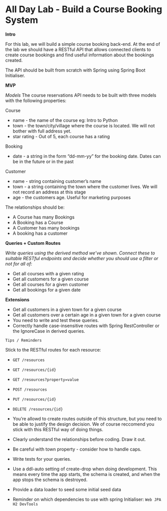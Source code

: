 # All Day Lab - Build a Course Booking System

**Intro**

For this lab, we will build a simple course booking back-end. At the end of the lab we should have a RESTful API that allows connected clients to create course bookings and find useful information about the bookings created.

The API should be built from scratch with Spring using Spring Boot Initialiser.

**MVP**

_Models_
The course reservations API needs to be built with three models with the following properties:

Course

- name - the name of the course eg: Intro to Python
- town - the town/city/village where the course is located. We will not bother with full address yet.
- star rating - Out of 5, each course has a rating

Booking

- date - a string in the form “dd-mm-yy” for the booking date. Dates can be in the future or in the past

Customer

- name - string containing customer’s name
- town - a string containing the town where the customer lives. We will not record an address at this stage
- age - the customers age. Useful for marketing purposes

The relationships should be:

- A Course has many Bookings
- A Booking has a Course
- A Customer has many bookings
- A booking has a customer

**Queries + Custom Routes**

_Write queries using the derived method we’ve shown. Connect these to suitable RESTful endpoints and decide whether you should use a filter or not for all of:_

- Get all courses with a given rating
- Get all customers for a given course
- Get all courses for a given customer
- Get all bookings for a given date

**Extensions**

- Get all customers in a given town for a given course
- Get all customers over a certain age in a given town for a given course
- You need to write and test these queries.
- Correctly handle case-insensitive routes with Spring RestController or the IgnoreCase in derived queries.

`Tips / Reminders`

Stick to the RESTful routes for each resource:

- `GET /resources`
- `GET /resources/{id}`
- `GET /resources?property=value`
- `POST /resources`
- `PUT /resources/{id}`
- `DELETE /resources/{id}`

- You’re allowd to create routes outside of this structure, but you need to be able to justify the design decision. We of course reccomend you stick with this RESTful way of doing things.

- Clearly understand the relationships before coding. Draw it out.
- Be careful with town property - consider how to handle caps.
- Write tests for your queries.
- Use a ddl-auto setting of create-drop when doing development. This means every time the app starts, the schema is created, and when the app stops the schema is destroyed.
- Provide a data loader to seed some initial seed data
- Reminder on which dependencies to use with spring Initialiser:
`Web
JPA
H2
DevTools`